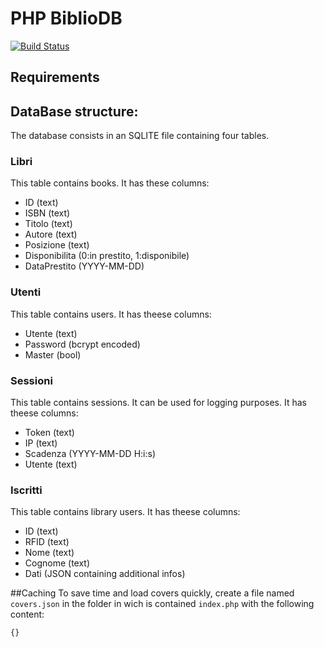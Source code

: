 # PHP BiblioDB
[![Build Status](https://status.continuousphp.com/git-hub/eutampieri/PHPBiblioDB?token=832985bb-3510-4872-ab91-435951b5a04a)](https://continuousphp.com/git-hub/eutampieri/PHPBiblioDB)

## Requirements
<!--* Yandex API key, available at https://translate.yandex.com/developers/keys. It has to be put in `res/yandexAPIKey.txt`.-->

## DataBase structure:

The database consists in an SQLITE file containing four tables.

### Libri

This table contains books. It has these columns:
* ID (text)
* ISBN (text)
* Titolo (text)
* Autore (text)
* Posizione (text)
* Disponibilita (0:in prestito, 1:disponibile)
* DataPrestito (YYYY-MM-DD)

### Utenti

This table contains users. It has theese columns:
* Utente (text)
* Password (bcrypt encoded)
* Master (bool)

### Sessioni

This table contains sessions. It can be used for logging purposes. It has theese columns:
* Token (text)
* IP (text)
* Scadenza (YYYY-MM-DD H:i:s)
* Utente (text)

### Iscritti

This table contains library users. It has theese columns:
* ID (text)
* RFID (text)
* Nome (text)
* Cognome (text)
* Dati (JSON containing additional infos)

##Caching
To save time and load covers quickly, create a file named `covers.json` in the
folder in wich is contained `index.php` with the following content:
```
{}
```
